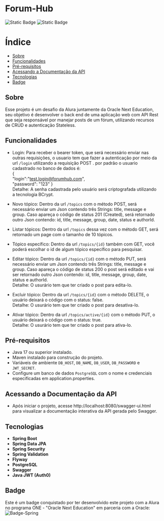 # Forum-Hub
![Static Badge](https://img.shields.io/badge/Spring-Green)
![Static Badge](https://img.shields.io/github/license/Mangabas/forum-hub.svg)

# Índice 

* [Sobre](#Sobre)
* [Funcionalidades](#Funcionalidades)
* [Pré-requisitos](#Pré-requisitos)
* [Acessando a Documentação da API](Acessando-a-Documentação-da-API)
* [Tecnologias](#Tecnologias)
* [Badge](#Badge)
  
    
  
## Sobre
Esse projeto é um desafio da Alura juntamente da Oracle Next Education, seu objetivo é desenvolver o back end de uma aplicação web com
API Rest que seja responsável por manejar posts de um fórum, utilizando recursos de CRUD e autenticação Stateless.

## Funcionalidades
- Login: Para receber o bearer token, que será necessário enviar nas outras requisições, o usuario tem que fazer a autenticação por meio da url `/login` utilizando a requisição POST
  . por padrão o usuario cadastrado no banco
  de dados é:  
  {  
  "login":"test.login@forumhub.com",  
  "password": "123"
  }  
  Detalhe: A senha cadastrada pelo usuário será criptografada utilizando a tecnologia BCrypt.

- Novo tópico: Dentro da url `/topics` com o método POST, será necessário enviar um Json contendo três Strings: title, message e group. Caso apareça o código de status 201 (Created), será retornado outro Json contendo: id, title, message, group, date, status e authorId.

- Listar tópicos: Dentro da url `/topics` dessa vez com o método GET, será retornado um page com o tamanho de 10 tópicos.

- Tópico específico: Dentro da url `/topics/{id}` também com GET, você poderá escolhar o id de algum tópico específico para pesquisar.

- Editar tópico: Dentro da url `/topics/{id}` com o método PUT, será necessário enviar um Json contendo três Strings: title, message e group. Caso apareça o código de status 200 o post será editado e vai ser retornado outro Json contendo: id, title, message, group, date, status e authorId.  
Detalhe: O usurário tem que ter criado o post para edita-lo.

- Excluir tópico: Dentro da url `/topics/{id}` com o método DELETE, o usuário deixará o código com o status: false.  
Detalhe: O usurário tem que ter criado o post para desativa-lo.

- Ativar tópico: Dentro da url `/topics/active/{id}` com o método PUT, o usuário deixará o código com o status: true.  
Detalhe: O usurário tem que ter criado o post para ativa-lo.

## Pré-requisitos

- Java 17 ou superior instalado.
- Maven instalado para construção do projeto.
- Variáveis de ambiente `DB_HOST`, `DB_NAME`, `DB_USER`, `DB_PASSWORD` e `JWT_SECRET`.
- Configure um banco de dados `PostgreSQL` com o nome e credenciais especificadas em application.properties.

## Acessando a Documentação da API
- Após iniciar o projeto, acesse http://localhost:8080/swagger-ui.html para visualizar a documentação interativa da API gerada pelo Swagger.

## Tecnologias
- **Spring Boot**
- **Spring Data JPA**
- **Spring Security**
- **Spring Validation**
- **Flyway**
- **PostgreSQL**
- **Swagger**
- **Java JWT (Auth0)**

## Badge
Este é um badge conquistado por ter desenvolvido este projeto com a Alura no programa ONE - "Oracle Next Education" em parceria com a Oracle:  
![Badge-Spring](https://github.com/user-attachments/assets/e91c17d2-e3c8-49f3-94d7-d130fbef63e2)


